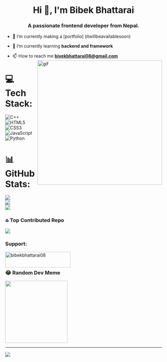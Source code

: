 <h1 align="center">Hi 👋, I'm Bibek Bhattarai</h1>
<h3 align="center">A passionate frontend developer from Nepal.</h3>

- 🔭 I’m currently making a [portfolio] (itwillbeavailablesoon)

- 🌱 I’m currently learning **backend and framework**

- 📫 How to reach me **bivekbhattarai08@gmail.com**
<img src="https://analyticsindiamag.com/wp-content/uploads/2018/12/developer-dribbble.gif
" align="right" alt="gif" width="400">


# 💻 Tech Stack:
![C++](https://img.shields.io/badge/c++-%2300599C.svg?style=for-the-badge&logo=c%2B%2B&logoColor=white) ![HTML5](https://img.shields.io/badge/html5-%23E34F26.svg?style=for-the-badge&logo=html5&logoColor=white) ![CSS3](https://img.shields.io/badge/css3-%231572B6.svg?style=for-the-badge&logo=css3&logoColor=white) ![JavaScript](https://img.shields.io/badge/javascript-%23323330.svg?style=for-the-badge&logo=javascript&logoColor=%23F7DF1E) ![Python](https://img.shields.io/badge/python-3670A0?style=for-the-badge&logo=python&logoColor=ffdd54)
# 📊 GitHub Stats:
![](https://github-readme-stats.vercel.app/api?username=BibekBhattarai08&theme=dark&hide_border=false&include_all_commits=false&count_private=false)<br/>
![](https://github-readme-streak-stats.herokuapp.com/?user=BibekBhattarai08&theme=dark&hide_border=false)<br/>
![](https://github-readme-stats.vercel.app/api/top-langs/?username=BibekBhattarai08&theme=dark&hide_border=false&include_all_commits=false&count_private=false&layout=compact)

### 🔝 Top Contributed Repo
![](https://github-contributor-stats.vercel.app/api?username=BibekBhattarai08&limit=5&theme=dark&combine_all_yearly_contributions=true)
<h3 align="left">Support:</h3>
<p><a href="https://www.buymeacoffee.com/bibekbhattarai08"> <img align="left" src="https://cdn.buymeacoffee.com/buttons/v2/default-yellow.png" height="50" width="210" alt="bibekbhattarai08" /></a></p><br><br>

### 😂 Random Dev Meme
<img src='https://randommeme-five.vercel.app/' style="height: 200px;"/>

---
[![](https://visitcount.itsvg.in/api?id=BibekBhattarai08&icon=0&color=0)](https://visitcount.itsvg.in)

<!-- Proudly created with GPRM ( https://gprm.itsvg.in ) -->
